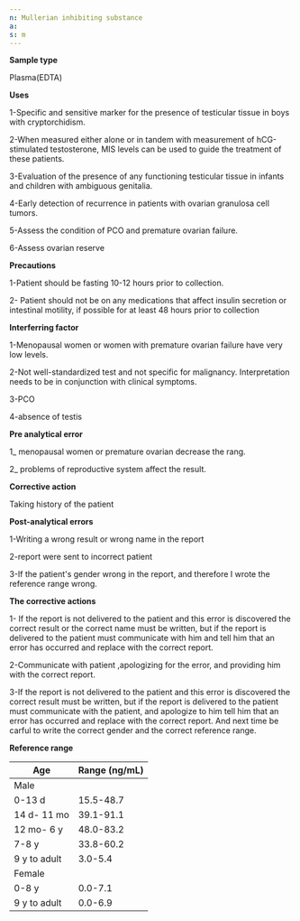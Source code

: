 ```yaml
---
n: Mullerian inhibiting substance
a: 
s: m
---
```



__Sample type__

Plasma(EDTA)

__Uses__

1-Specific and sensitive marker for the presence of testicular tissue in boys with
cryptorchidism.

2-When measured either alone or in tandem with measurement of hCG-stimulated testosterone, MIS levels can be used to guide the treatment of these patients.

3-Evaluation of the presence of any functioning testicular tissue in infants and children with ambiguous genitalia.

4-Early detection of recurrence in patients with ovarian granulosa cell tumors.

5-Assess the condition of PCO and premature ovarian failure.

6-Assess ovarian reserve

__Precautions__

1-Patient should be fasting 10-12 hours prior to collection.

 2- Patient should not be on any medications that affect insulin secretion or intestinal motility, if possible for at least 48 hours prior to collection

__Interferring factor__

1-Menopausal women or women with premature ovarian failure have very low levels.

2-Not well-standardized test and not specific for malignancy. Interpretation needs to be in conjunction with clinical symptoms.

3-PCO

4-absence of testis

__Pre analytical error__

1_ menopausal women or premature ovarian decrease the rang.

2_ problems of reproductive system affect the result.

__Corrective action__

 Taking history of the patient

__Post-analytical errors__

1-Writing a wrong result or wrong name in the report

2-report were sent to incorrect patient

3-If  the patient's gender wrong in the report, and therefore I wrote the reference range wrong.

__The corrective actions__

1- If the report is not delivered to the patient and this error is discovered the correct result or the correct name must be written, but if the report is delivered to the patient must communicate with him and tell him that an error has occurred and replace with the correct report.

2-Communicate with patient ,apologizing for the error, and providing him with the correct report.

3-If the report is not delivered to the patient and this error is discovered the correct result must be written, but if the report is delivered to the patient must communicate with the patient, and apologize to him  tell him that an error has occurred and replace with the correct report. And next time be carful to write the correct gender and the correct reference range.

__Reference range__

| Age          | Range (ng/mL) |
|--------------|---------------|
| Male         |               |
| 0-13 d       | 15.5-48.7     |
| 14 d- 11 mo  | 39.1-91.1     |
| 12 mo- 6 y   | 48.0-83.2     |
| 7-8 y        | 33.8-60.2     |
| 9 y to adult | 3.0-5.4       |
| Female       |               |
| 0-8 y        | 0.0-7.1       |
| 9 y to adult | 0.0-6.9       |